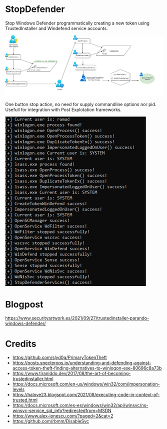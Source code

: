 # StopDefender
Stop Windows Defender programmatically creating a new token using TrustedInstaller and Windefend service accounts.

![](Img/TI2.png)

One button stop action, no need for supply commandline options nor pid. Usefull for integration with Post Explotation frameworks.

![](Img/TIexec2.png)

# Blogpost
https://www.securityartwork.es/2021/09/27/trustedinstaller-parando-windows-defender/

# Credits
* https://github.com/slyd0g/PrimaryTokenTheft
* https://posts.specterops.io/understanding-and-defending-against-access-token-theft-finding-alternatives-to-winlogon-exe-80696c8a73b
* https://www.tiraniddo.dev/2017/08/the-art-of-becoming-trustedinstaller.html
* https://docs.microsoft.com/en-us/windows/win32/com/impersonation-levels
* https://halove23.blogspot.com/2021/08/executing-code-in-context-of-trusted.html
* https://docs.microsoft.com/es-es/windows/win32/api/winsvc/ns-winsvc-service_sid_info?redirectedfrom=MSDN
* https://www.alex-ionescu.com/?paged=2&cat=2
* https://github.com/rbmm/DisableSvc


